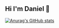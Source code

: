 ## Hi I'm Daniel 👋

[![Anurag's GitHub stats](https://github-readme-stats.vercel.app/api?username=danielcadev)](https://github.com/anuraghazra/github-readme-stats)
